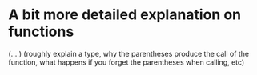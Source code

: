 # A bit more detailed explanation on functions

(....) (roughly explain a type, why the parentheses produce the call of the function, what happens if you forget the parentheses when calling, etc)
